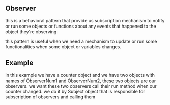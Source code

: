 ## Observer
this is a behavioral pattern that provide us subscription mechanism to notify or run some objects or functions about any events that happened to the object they're observing

this pattern is useful when we need a mechanism to update or run some functionalities when some object or variables changes.

## Example 
in this example we have a counter object and we have two objects with names of ObserverNum1 and ObserverNum2, these two objects are our observers. we want these two observers call their run method when our counter changed.
we do it by Subject object that is responsible for subscription of observers and calling them